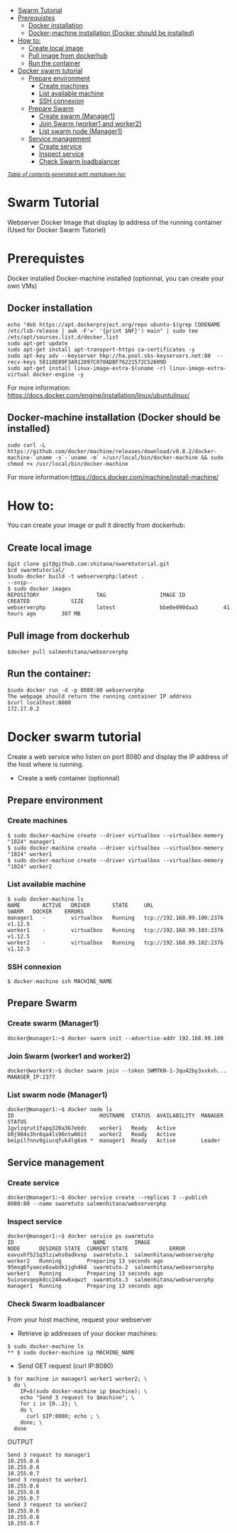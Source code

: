 - [Swarm Tutorial](#swarm-tutorial)
- [Prerequistes](#prerequistes)
  * [Docker installation](#docker-installation-)
  * [Docker-machine installation (Docker should be installed)](#docker-machine-installation-docker-should-be-installed)
- [How to:](#how-to)
  * [Create local image](#create-local-image)
  * [Pull image from dockerhub](#pull-image-from-dockerhub)
  * [Run the container](#run-the-container)
- [Docker swarm tutorial](#docker-swarm-tutorial)
  * [Prepare environment](#prepare-environment)
    + [Create machines](#create-machines)
    + [List available machine](#list-available-machine)
    + [SSH connexion](#ssh-connexion)
  * [Prepare Swarm](#prepare-swarm)
    + [Create swarm (Manager1)](#create-swarm-manager1)
    + [Join Swarm (worker1 and worker2)](#join-swarm-worker1-and-worker2)
    + [List swarm node (Manager1)](#list-swarm-node-manager1)
  * [Service management](#service-management)
    + [Create service](#create-service)
    + [Inspect service](#inspect-service)
    + [Check Swarm loadbalancer](#check-swarm-loadbalancer)

<small><i><a href='http://ecotrust-canada.github.io/markdown-toc/'>Table of contents generated with markdown-toc</a></i></small>

# Swarm Tutorial
Webserver Docker Image that display Ip address of the running container (Used for Docker Swarm Tutoriel)
 
# Prerequistes 
Docker installed
Docker-machine installed (optionnal, you can create your own VMs)

## Docker installation
```
echo "deb https://apt.dockerproject.org/repo ubuntu-$(grep CODENAME /etc/lsb-release | awk -F'=' '{print $NF}') main" | sudo tee /etc/apt/sources.list.d/docker.list
sudo apt-get update
sudo apt-get install apt-transport-https ca-certificates -y
sudo apt-key adv --keyserver hkp://ha.pool.sks-keyservers.net:80  --recv-keys 58118E89F3A912897C070ADBF76221572C52609D
sudo apt-get install linux-image-extra-$(uname -r) linux-image-extra-virtual docker-engine -y
```

For more information: https://docs.docker.com/engine/installation/linux/ubuntulinux/

## Docker-machine installation (Docker should be installed)
```
sudo curl -L https://github.com/docker/machine/releases/download/v0.8.2/docker-machine-`uname -s`-`uname -m` >/usr/local/bin/docker-machine && sudo chmod +x /usr/local/bin/docker-machine
```

For more information:https://docs.docker.com/machine/install-machine/

# How to:
You can create your image or pull it directly from dockerhub:

## Create local image
```
$git clone git@github.com:shitana/swarmtutorial.git
$cd swarmtutorial/
$sudo docker build -t webserverphp:latest .
--snip--
$ sudo docker images
REPOSITORY                  TAG                 IMAGE ID            CREATED             SIZE
webserverphp                latest              bbe0e090daa3        41 hours ago        307 MB
```

## Pull image from dockerhub
```
$docker pull salmenhitana/webserverphp
```

## Run the container:
```
$sudo docker run -d -p 8080:80 webserverphp
The webpage should return the running container IP address
$curl localhost:8080
172.17.0.2  
```

# Docker swarm tutorial
Create a web service who listen on port 8080 and display the IP address of the host where is running.
* Create a web container (optionnal)

## Prepare environment 
### Create machines
```
$ sudo docker-machine create --driver virtualbox --virtualbox-memory "1024" manager1 
$ sudo docker-machine create --driver virtualbox --virtualbox-memory "1024" worker1 
$ sudo docker-machine create --driver virtualbox --virtualbox-memory "1024" worker2
```

### List available machine
```
$ sudo docker-machine ls
NAME       ACTIVE   DRIVER       STATE     URL                         SWARM   DOCKER    ERRORS
manager1   -        virtualbox   Running   tcp://192.168.99.100:2376           v1.12.5   
worker1    -        virtualbox   Running   tcp://192.168.99.103:2376           v1.12.5   
worker2    -        virtualbox   Running   tcp://192.168.99.102:2376           v1.12.5   
```

### SSH connexion
```
$ docker-machine ssh MACHINE_NAME
```

## Prepare Swarm
### Create swarm (Manager1)
```
docker@manager1:~$ docker swarm init --advertise-addr 192.168.99.100
```

### Join Swarm (worker1 and worker2)
```
docker@workerX:~$ docker swarm join --token SWMTKN-1-3qu42by3xxkxh... MANAGER_IP:2377
```

### List swarm node (Manager1)
```
docker@manager1:~$ docker node ls
ID                           HOSTNAME  STATUS  AVAILABILITY  MANAGER STATUS
1gvlzqrut1fapq320a367ebdc    worker1   Ready   Active        
b0j984s3hr6qa4ls96ntw06it    worker2   Ready   Active        
beipilfnnv9giucqfuk4lg6xm *  manager1  Ready   Active        Leader
```
## Service management
### Create service
```
docker@manager1:~$ docker service create --replicas 3 --publish 8080:80 --name swarmtuto salmenhitana/webserverphp
```
### Inspect service
```
docker@manager1:~$ docker service ps swarmtuto
ID                         NAME         IMAGE                      NODE      DESIRED STATE  CURRENT STATE             ERROR
eavuxhf521q3lziwhs0adkvsp  swarmtuto.1  salmenhitana/webserverphp  worker2   Running        Preparing 13 seconds ago  
95msg6fyaece6swbdk1jgh4k8  swarmtuto.2  salmenhitana/webserverphp  worker1   Running        Preparing 13 seconds ago  
5uiosevqepk8cc244vw6xqwzt  swarmtuto.3  salmenhitana/webserverphp  manager1  Running        Preparing 13 seconds ago
```

### Check Swarm loadbalancer
From your host machine, request your webserver

* Retrieve ip addresses of your docker machines:
```
$ sudo docker-machine ls
** $ sudo docker-machine ip MACHINE_NAME
```

* Send GET request (curl IP:8080)
```
$ for machine in manager1 worker1 worker2; \
  do \
    IP=$(sudo docker-machine ip $machine); \
    echo "Send 3 request to $machine"; \
    for i in {0..2}; \
    do \
      curl $IP:8080; echo ; \
    done; \
  done
```
OUTPUT
```
Send 3 request to manager1
10.255.0.6
10.255.0.8
10.255.0.7
Send 3 request to worker1
10.255.0.6
10.255.0.8
10.255.0.7
Send 3 request to worker2
10.255.0.6
10.255.0.8
10.255.0.7
```
